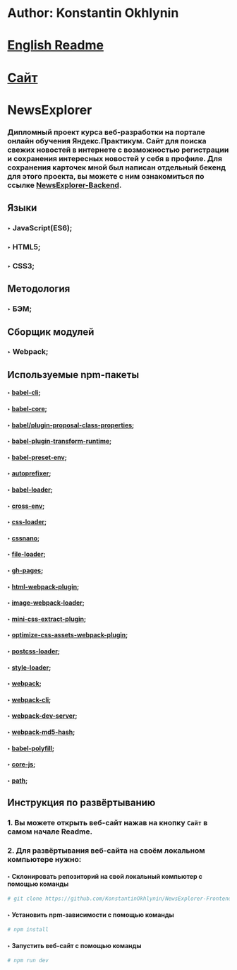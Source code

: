 # Author: Konstantin Okhlynin
# [**English Readme**](https://github.com/KonstantinOkhlynin/news-explorer--frontend/blob/master/README.EN.md)
# [**Сайт**](https://konstantinokhlynin.github.io/news-explorer--frontend/)
# NewsExplorer
### Дипломный проект курса веб-разработки на портале онлайн обучения Яндекс.Практикум. Сайт для поиска свежих новостей в интернете с возможностью регистрации и сохранения интересных новостей у себя в профиле. Для сохранения карточек мной был написан отдельный бекенд для этого проекта, вы можете с ним ознакомиться по ссылке [NewsExplorer-Backend](https://github.com/KonstantinOkhlynin/news-explorer--backend). 
## Языки
### ‣ JavaScript(ES6);
### ‣ HTML5;
### ‣ CSS3;
## Методология
### ‣ БЭМ;
## Cборщик модулей
### ‣ Webpack;
## Используемые npm-пакеты
#### ‣ [babel-cli](https://www.npmjs.com/package/babel-cli);
#### ‣ [babel-core](https://www.npmjs.com/package/babel-core);
#### ‣ [babel/plugin-proposal-class-properties](https://www.npmjs.com/package/@babel/plugin-proposal-class-properties);
#### ‣ [babel-plugin-transform-runtime](https://www.npmjs.com/package/babel-plugin-transform-runtime);
#### ‣ [babel-preset-env](https://www.npmjs.com/package/babel-preset-env);
#### ‣ [autoprefixer](https://www.npmjs.com/package/autoprefixer);
#### ‣ [babel-loader](https://www.npmjs.com/package/babel-loader);
#### ‣ [cross-env](https://www.npmjs.com/package/cross-env);
#### ‣ [css-loader](https://www.npmjs.com/package/css-loader);
#### ‣ [cssnano](https://www.npmjs.com/package/cssnano);
#### ‣ [file-loader](https://www.npmjs.com/package/file-loader);
#### ‣ [gh-pages](https://www.npmjs.com/package/gh-pages);
#### ‣ [html-webpack-plugin](https://www.npmjs.com/package/html-webpack-plugin);
#### ‣ [image-webpack-loader](https://www.npmjs.com/package/image-webpack-loader);
#### ‣ [mini-css-extract-plugin](https://www.npmjs.com/package/mini-css-extract-plugin);
#### ‣ [optimize-css-assets-webpack-plugin](https://www.npmjs.com/package/optimize-css-assets-webpack-plugin);
#### ‣ [postcss-loader](https://www.npmjs.com/package/postcss-loader);
#### ‣ [style-loader](https://www.npmjs.com/package/style-loader);
#### ‣ [webpack](https://www.npmjs.com/package/webpack);
#### ‣ [webpack-cli](https://www.npmjs.com/package/webpack-cli);
#### ‣ [webpack-dev-server](https://www.npmjs.com/package/webpack-dev-server);
#### ‣ [webpack-md5-hash](https://www.npmjs.com/package/webpack-md5-hash);
#### ‣ [babel-polyfill](https://www.npmjs.com/package/@babel/polyfill);
#### ‣ [core-js](https://www.npmjs.com/package/core-js);
#### ‣ [path](https://www.npmjs.com/package/path);
## Инструкция по развёртыванию
### 1. Вы можете открыть веб-сайт нажав на кнопку `Cайт` в самом начале Readme.
### 2. Для развёртывания веб-сайта на своём локальном компьютере нужно:
#### ‣ Склонировать репозиторий на свой локальный компьютер c помощью команды
```bash
# git clone https://github.com/KonstantinOkhlynin/NewsExplorer-Frontend.git
``` 
#### ‣ Установить npm-зависимости с помощью команды
```bash
# npm install
``` 
#### ‣ Запустить веб-сайт с помощью команды
```bash
# npm run dev
``` 

